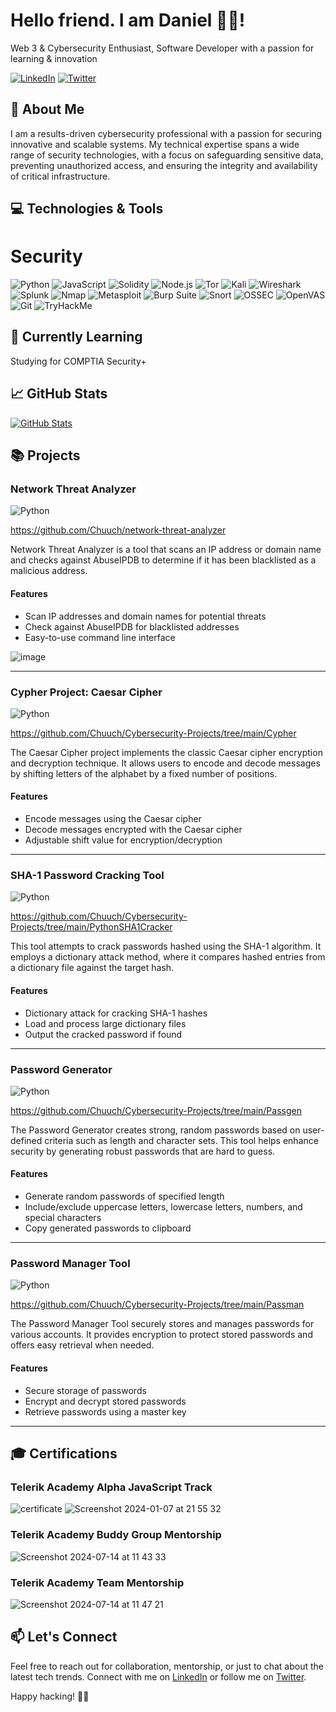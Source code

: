 <!-- Your Name -->
# Hello friend. I am Daniel 👋🏻!

<!-- Introduction -->
Web 3 & Cybersecurity Enthusiast, Software Developer with a passion for learning & innovation

<!-- Badges -->
[![LinkedIn](https://img.shields.io/badge/-LinkedIn-blue?style=flat&logo=linkedin&logoColor=white)](https://www.linkedin.com/in/daniel-chuchulev/)
[![Twitter](https://img.shields.io/badge/-Twitter-1DA1F2?style=flat&logo=twitter&logoColor=white)](https://x.com/0xchuch)
## 🚀 About Me

I am a results-driven cybersecurity professional with a passion for securing innovative and scalable systems. My technical expertise spans a wide range of security technologies, with a focus on safeguarding sensitive data, preventing unauthorized access, and ensuring the integrity and availability of critical infrastructure.

## 💻 Technologies & Tools

# Security
![Python](https://img.shields.io/badge/python-3670A0?style=for-the-badge&logo=python&logoColor=ffdd54)
![JavaScript](https://img.shields.io/badge/-JavaScript-F7DF1E?style=for-the-badge&logo=javascript&logoColor=white)
![Solidity](https://img.shields.io/badge/Solidity-%23363636.svg?style=for-the-badge&logo=solidity&logoColor=white)
![Node.js](https://img.shields.io/badge/Node.js-339933?style=for-the-badge&logo=node.js&logoColor=white)
![Tor](https://img.shields.io/badge/Tor-7D4698?style=for-the-badge&logo=Tor-Browser&logoColor=white)
![Kali](https://img.shields.io/badge/Kali-268BEE?style=for-the-badge&logo=kalilinux&logoColor=white)
![Wireshark](https://img.shields.io/badge/-Wireshark-%231679A7?style=for-the-badge&logo=wireshark&logoColor=white)
![Splunk](https://img.shields.io/badge/splunk-%23000000.svg?style=for-the-badge&logo=splunk&logoColor=white)
![Nmap](https://img.shields.io/badge/Nmap-Network%20Scanner-blue.svg?style=for-the-badge&logo=nmap&logoColor=white)
![Metasploit](https://img.shields.io/badge/Metasploit-Exploit%20Framework-blue.svg?style=for-the-badge&logo=metasploit&logoColor=white&)
![Burp Suite](https://img.shields.io/badge/Burp%20Suite-Web%20Security%20Scanner-orange.svg?style=for-the-badge&logo=burp%20suite&logoColor=white)
![Snort](https://img.shields.io/badge/Snort-Intrusion%20Detection%20System-blue.svg?style=for-the-badge&logo=snort&logoColor=white)
![OSSEC](https://img.shields.io/badge/OSSEC-Open%20Source%20Security%20Platform-blue.svg?style=for-the-badge&logo=security&logoColor=white)
![OpenVAS](https://img.shields.io/badge/OpenVAS-Vulnerability%20Assessment%20System-blue.svg?style=for-the-badge&logo=openvas&logoColor=white)
![Git](https://img.shields.io/badge/git-%23F05033.svg?style=for-the-badge&logo=git&logoColor=white)
![TryHackMe](https://img.shields.io/badge/-TryHackMe-%23212C42?style=for-the-badge&logo=tryhackme&logoColor=white)

## 🌱 Currently Learning

Studying for COMPTIA Security+

## 📈 GitHub Stats

[![GitHub Stats](https://github-readme-stats.vercel.app/api?username=Chuuch&show_icons=true&hide_title=true&count_private=true&hide=issues,contribs&bg_color=0d1117&title_color=00ff00&text_color=00ff00&icon_color=ffdd54&border_radius=10&border_color=00ff00)](https://github.com/Chuuch)

## 📚 Projects

### Network Threat Analyzer
![Python](https://img.shields.io/badge/python-3670A0?style=for-the-badge&logo=python&logoColor=ffdd54)

https://github.com/Chuuch/network-threat-analyzer

Network Threat Analyzer is a tool that scans an IP address or domain name and checks against AbuseIPDB to determine if it has been blacklisted as a malicious address.

#### Features

- Scan IP addresses and domain names for potential threats
- Check against AbuseIPDB for blacklisted addresses
- Easy-to-use command line interface

![image](https://github.com/user-attachments/assets/4a26c10c-c337-4d7d-8565-fb8013699357)

---

### Cypher Project: Caesar Cipher
![Python](https://img.shields.io/badge/python-3670A0?style=for-the-badge&logo=python&logoColor=ffdd54)

https://github.com/Chuuch/Cybersecurity-Projects/tree/main/Cypher

The Caesar Cipher project implements the classic Caesar cipher encryption and decryption technique. It allows users to encode and decode messages by shifting letters of the alphabet by a fixed number of positions.

#### Features
- Encode messages using the Caesar cipher
- Decode messages encrypted with the Caesar cipher
- Adjustable shift value for encryption/decryption

---

### SHA-1 Password Cracking Tool
![Python](https://img.shields.io/badge/python-3670A0?style=for-the-badge&logo=python&logoColor=ffdd54)

https://github.com/Chuuch/Cybersecurity-Projects/tree/main/PythonSHA1Cracker

This tool attempts to crack passwords hashed using the SHA-1 algorithm. It employs a dictionary attack method, where it compares hashed entries from a dictionary file against the target hash.

#### Features
- Dictionary attack for cracking SHA-1 hashes
- Load and process large dictionary files
- Output the cracked password if found

---

### Password Generator
![Python](https://img.shields.io/badge/python-3670A0?style=for-the-badge&logo=python&logoColor=ffdd54)

https://github.com/Chuuch/Cybersecurity-Projects/tree/main/Passgen

The Password Generator creates strong, random passwords based on user-defined criteria such as length and character sets. This tool helps enhance security by generating robust passwords that are hard to guess.

#### Features
- Generate random passwords of specified length
- Include/exclude uppercase letters, lowercase letters, numbers, and special characters
- Copy generated passwords to clipboard

---

### Password Manager Tool
![Python](https://img.shields.io/badge/python-3670A0?style=for-the-badge&logo=python&logoColor=ffdd54)

https://github.com/Chuuch/Cybersecurity-Projects/tree/main/Passman

The Password Manager Tool securely stores and manages passwords for various accounts. It provides encryption to protect stored passwords and offers easy retrieval when needed.

#### Features
- Secure storage of passwords
- Encrypt and decrypt stored passwords
- Retrieve passwords using a master key

---


## 🎓 Certifications

### Telerik Academy Alpha JavaScript Track

![certificate](https://github.com/Chuuch/Chuuch/assets/78451418/5dc97cc7-6ae7-4b3d-81ff-0bdb0152d932)
![Screenshot 2024-01-07 at 21 55 32](https://github.com/Chuuch/Chuuch/assets/78451418/c9822622-95ff-4e7d-865b-c99423fc042f)

### Telerik Academy Buddy Group Mentorship

![Screenshot 2024-07-14 at 11 43 33](https://github.com/user-attachments/assets/1c67ab8a-3067-4f2f-9cbe-1b2cfae5b3ef)


### Telerik Academy Team Mentorship

![Screenshot 2024-07-14 at 11 47 21](https://github.com/user-attachments/assets/36e89619-4f89-445a-a115-29e6b3852ae8)




## 📫 Let's Connect

Feel free to reach out for collaboration, mentorship, or just to chat about the latest tech trends. Connect with me on [LinkedIn](https://www.linkedin.com/in/chuchulev) or follow me on [Twitter](https://twitter.com/chuchulev).

Happy hacking! 👨‍💻
